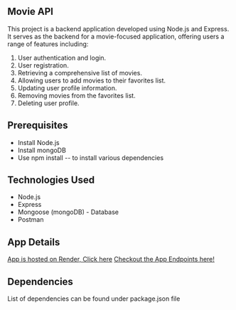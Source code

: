 ## Movie API

This project is a backend application developed using Node.js and Express. It serves as the backend for a movie-focused application, offering users a range of features including:

1. User authentication and login.
2. User registration.
3. Retrieving a comprehensive list of movies.
4. Allowing users to add movies to their favorites list.
5. Updating user profile information.
6. Removing movies from the favorites list.
7. Deleting user profile.

## Prerequisites

- Install Node.js
- Install mongoDB
- Use npm install -- to install various dependencies

## Technologies Used

- Node.js
- Express
- Mongoose (mongoDB) - Database
- Postman

## App Details

[App is hosted on Render, Click here](https://movie-api-movieflix.onrender.com)
[Checkout the App Endpoints here!](https://movie-api-movieflix.onrender.com/documentation)

## Dependencies

List of dependencies can be found under package.json file
